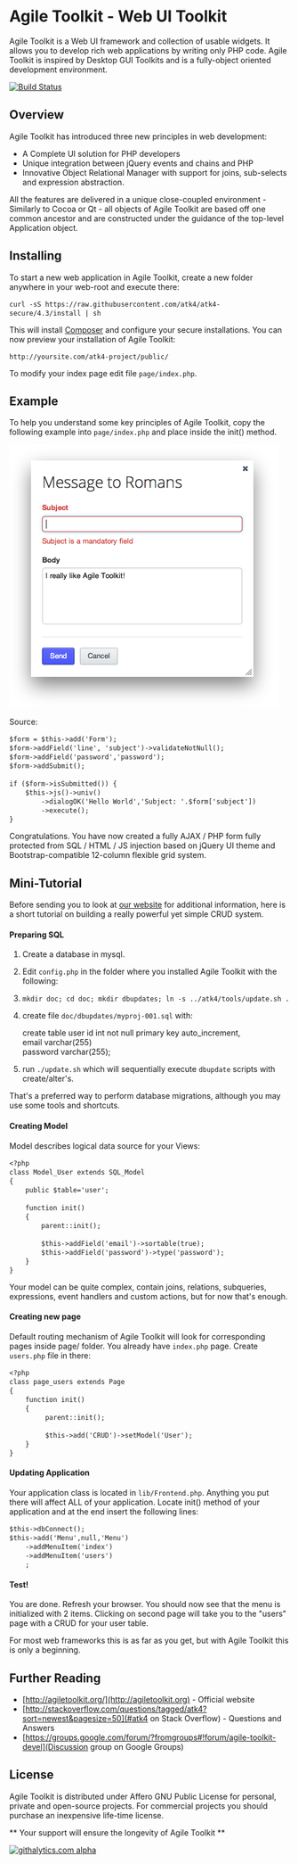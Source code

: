 Agile Toolkit - Web UI Toolkit
====
Agile Toolkit is a Web UI framework and collection of usable widgets. It allows you to develop rich web applications by writing only PHP code. Agile Toolkit is inspired by Desktop GUI Toolkits and is a fully-object oriented development environment.

[![Build Status](https://travis-ci.org/atk4/atk4.png?branch=master)](https://travis-ci.org/atk4/atk4)

Overview
----
Agile Toolkit has introduced three new principles in web development:

 * A Complete UI solution for PHP developers
 * Unique integration between jQuery events and chains and PHP
 * Innovative Object Relational Manager with support for joins, sub-selects and expression abstraction.
 
All the features are delivered in a unique close-coupled environment - Similarly to Cocoa or Qt - all objects of Agile Toolkit are based off one common ancestor and are constructed under the guidance of the top-level Application object.

Installing
----
To start a new web application in Agile Toolkit, create a new folder anywhere in your web-root and execute there:

    curl -sS https://raw.githubusercontent.com/atk4/atk4-secure/4.3/install | sh

This will install [Composer](http://getcomposer.org) and configure your secure installations. You can now preview your installation of Agile Toolkit:

    http://yoursite.com/atk4-project/public/

To modify your index page edit file `page/index.php`. 

Example
----
To help you understand some key principles of Agile Toolkit, copy the following example into `page/index.php` and place inside the init() method.

![Message to Romans](doc/message_to_romans.png)

Source:

    $form = $this->add('Form');
    $form->addField('line', 'subject')->validateNotNull();
    $form->addField('password','password');
    $form->addSubmit();
    
    if ($form->isSubmitted()) {
        $this->js()->univ()
            ->dialogOK('Hello World','Subject: '.$form['subject'])
            ->execute();
    }

Congratulations. You have now created a fully AJAX / PHP form fully protected from SQL / HTML / JS injection based on jQuery UI theme and Bootstrap-compatible 12-column flexible grid system.

Mini-Tutorial
----
Before sending you to look at [our website](http://agiletoolkit.org/) for additional information, here is a short tutorial on building a really powerful yet simple CRUD system.

#### Preparing SQL

1. Create a database in mysql.
2. Edit `config.php` in the folder where you installed Agile Toolkit with the following:
    
     <?php    
     $config['dsn'] = "mysql://root:secret@localhost/mydb";

3. `mkdir doc; cd doc; mkdir dbupdates; ln -s ../atk4/tools/update.sh .`
4. create file `doc/dbupdates/myproj-001.sql` with:

    create table user id int not null primary key auto_increment,    
    email varchar(255)  
    password varchar(255);
    
5. run `./update.sh` which will sequentially execute `dbupdate` scripts with create/alter's.

That's a preferred way to perform database migrations, although you may use some tools and shortcuts.

#### Creating Model

Model describes logical data source for your Views:

    <?php   
    class Model_User extends SQL_Model
    {
        public $table='user';
        
        function init()
        {
            parent::init();
            
            $this->addField('email')->sortable(true);
            $this->addField('password')->type('password');
        }
    }

Your model can be quite complex, contain joins, relations, subqueries, expressions, event handlers and custom actions, but for now that's enough.

#### Creating new page

Default routing mechanism of Agile Toolkit will look for corresponding pages inside page/ folder. You already have `index.php` page. Create `users.php` file in there:

    <?php
    class page_users extends Page 
    {
        function init()
        {
             parent::init();
             
             $this->add('CRUD')->setModel('User');
        }
    }

#### Updating Application

Your application class is located in `lib/Frontend.php`. Anything you put there will affect ALL of your application. Locate init() method of your application and at the end insert the following lines:

    $this->dbConnect();
    $this->add('Menu',null,'Menu')
        ->addMenuItem('index')
        ->addMenuItem('users')
        ;
        
        
#### Test!

You are done. Refresh your browser. You should now see that the menu is initialized with 2 items. Clicking on second page will take you to the "users" page with a CRUD for your user table.


For most web frameworks this is as far as you get, but with Agile Toolkit this is only a beginning. 

## Further Reading

 * [http://agiletoolkit.org/](http://agiletoolkit.org) - Official website
 * [http://stackoverflow.com/questions/tagged/atk4?sort=newest&pagesize=50](#atk4 on Stack Overflow) - Questions and Answers
 * [https://groups.google.com/forum/?fromgroups#!forum/agile-toolkit-devel](Discussion group on Google Groups)

## License

Agile Toolkit is distributed under Affero GNU Public License for personal, private and open-source projects. For commercial projects you should purchase an inexpensive life-time license.

** Your support will ensure the longevity of Agile Toolkit **

[![githalytics.com alpha](https://cruel-carlota.pagodabox.com/8fd43ffe5d4a0d14183ea27487362660 "githalytics.com")](http://githalytics.com/atk4/atk4)

